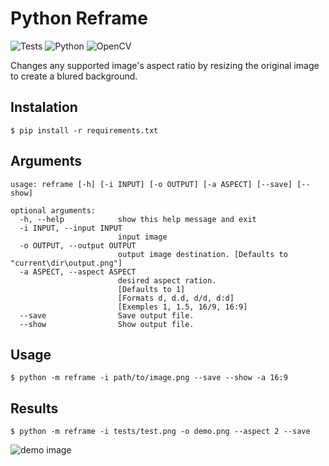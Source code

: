 # Python Reframe

![Tests](https://github.com/cicerotcv/reframe/actions/workflows/python-app.yml/badge.svg)
![Python](https://img.shields.io/badge/python-3670A0?logo=python&logoColor=ffdd54)
![OpenCV](https://img.shields.io/badge/opencv-%23white.svg?logo=opencv&logoColor=white)

Changes any supported image's aspect ratio by resizing the original image to create a blured background.

## Instalation

```shell
$ pip install -r requirements.txt
```

## Arguments

```
usage: reframe [-h] [-i INPUT] [-o OUTPUT] [-a ASPECT] [--save] [--show]

optional arguments:
  -h, --help            show this help message and exit
  -i INPUT, --input INPUT
                        input image
  -o OUTPUT, --output OUTPUT
                        output image destination. [Defaults to "current\dir\output.png"]
  -a ASPECT, --aspect ASPECT
                        desired aspect ration.
                        [Defaults to 1]
                        [Formats d, d.d, d/d, d:d]
                        [Exemples 1, 1.5, 16/9, 16:9]
  --save                Save output file.
  --show                Show output file.
```

## Usage

```shell
$ python -m reframe -i path/to/image.png --save --show -a 16:9
```

## Results

```shell
$ python -m reframe -i tests/test.png -o demo.png --aspect 2 --save
```

![demo image](demo.png)
